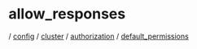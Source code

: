 # allow_responses

/ [config](/ref/config/index.md) / [cluster](/ref/config/config/cluster/index.md) / [authorization](/ref/config/config/cluster/authorization/index.md) / [default_permissions](/ref/config/config/cluster/authorization/default_permissions/index.md)
